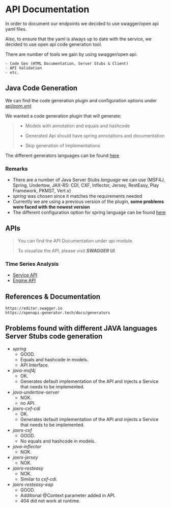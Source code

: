 # API Documentation

In order to document our endpoints we decided to use swagger/open api yaml files.

Also, to ensure that the yaml is always up to date with the service, we decided to use open api code generation tool.

There are number of tools we gain by using swagger/open api:

    - Code Gen (HTML Documentation, Server Stubs & Client)
    - API Validation
    - etc.

## Java Code Generation

We can find the code generation plugin and configuration options under [api/pom.xml](../../../../api/pom.xml)

We wanted a code generation plugin that will generate:

> - Models with annotation and equals and hashcode
>
> - Generated Api should have spring annotations and documentation
>
> - Skip generation of Implementations

The different generators languages can be found [here](https://openapi-generator.tech/docs/generators)

### Remarks

- There are a number of Java Server Stubs _language_ we can use (MSF4J, Spring, Undertow, JAX-RS: CDI, CXF, Inflector, Jersey, RestEasy, Play Framework, PKMST, Vert.x)
- _spring_ was chosen since it matches the requirements needed
- Currently we are using a previous version of the plugin, **some problems were faced with the newest version**
- The different configuration option for spring language can be found [here](https://openapi-generator.tech/docs/generators/spring)

## APIs

> You can find the API Documentation under _api_ module.
>
> To visualize the API, please visit **_SWAGGER UI_**.

### Time Series Analysis

- [Service API](../../../../api/src/main/java/org/mlsk/api/timeseries/service/TimeSeriesAnalysisServiceApi.yaml)
- [Engine API](../../../../api/src/main/java/org/mlsk/api/timeseries/engine/TimeSeriesAnalysisEngineApi.yaml)

## References & Documentation

```text
https://editor.swagger.io
https://openapi-generator.tech/docs/generators
```

## Problems found with different JAVA languages Server Stubs code generation

- _spring_
  - GOOD.
  - Equals and hashcode in models.
  - API Interface.
- _java-msf4j_
  - OK.
  - Generates default implementation of the API and injects a Service that needs to be implemented.
- _java-undertow-server_
  - NOK.
  - no API.
- _jaxrs-cxf-cdi_
  - OK.
  - Generates default implementation of the API and injects a Service that needs to be implemented.
- _jaxrs-cxf_
  - GOOD.
  - No equals and hashcode in models.
- _java-inflector_
  - NOK.
- _jaxrs-jersey_
  - NOK.
- _jaxrs-resteasy_
  - NOK.
  - Similar to _cxf-cdi_.
- _jaxrs-resteasy-eap_
  - GOOD.
  - Additional @Context parameter added in API.
  - 404 did not work at runtime.
